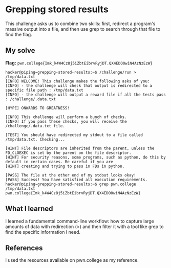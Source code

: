 # Grepping stored results
This challenge asks us to combine two skills: first, redirect a program's massive output into a file, and then use grep to search through that file to find the flag.

## My solve
**Flag:** `pwn.college{Imk_k4W4Cz8j5iZbtEibrvRyjDT.QX4EDO0wiN4AzNzEzW}`


```
hacker@piping~grepping-stored-results:~$ /challenge/run > /tmp/data.txt
[INFO] WELCOME! This challenge makes the following asks of you:
[INFO] - the challenge will check that output is redirected to a specific file path : /tmp/data.txt
[INFO] - the challenge will output a reward file if all the tests pass : /challenge/.data.txt

[HYPE] ONWARDS TO GREATNESS!

[INFO] This challenge will perform a bunch of checks.
[INFO] If you pass these checks, you will receive the /challenge/.data.txt file.

[TEST] You should have redirected my stdout to a file called /tmp/data.txt. Checking...

[HINT] File descriptors are inherited from the parent, unless the FD_CLOEXEC is set by the parent on the file descriptor.
[HINT] For security reasons, some programs, such as python, do this by default in certain cases. Be careful if you are
[HINT] creating and trying to pass in FDs in python.

[PASS] The file at the other end of my stdout looks okay!
[PASS] Success! You have satisfied all execution requirements.
hacker@piping~grepping-stored-results:~$ grep pwn.college /tmp/data.txt
pwn.college{Imk_k4W4Cz8j5iZbtEibrvRyjDT.QX4EDO0wiN4AzNzEzW}

```

## What I learned
I learned a fundamental command-line workflow: 
how to capture large amounts of data with redirection (>) and then filter it with a tool like grep to find the specific information I need.

## References 
I used the resources available on pwn.college as my reference.
